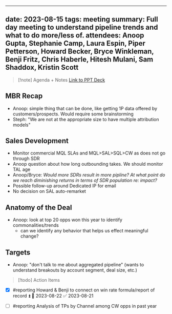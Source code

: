 
---
date: 2023-08-15
tags:  meeting
summary: Full day meeting to understand pipeline trends and what to do more/less of.
attendees: Anoop Gupta, Stephanie Camp, Laura Espin, Piper Petterson, Howard Becker, Bryce Winkleman, Benji Fritz, Chris Haberle, Hitesh Mulani, Sam Shaddox, Kristin Scott
---

> [!note] Agenda + Notes
> [Link to PPT Deck](https://zipstorm.sharepoint.com/:p:/s/mops/EbYUOtlBKu9EqxP_3XYyRqYB_cttnxD2txRz8WqHgEjsfg?e=aqQ2tW)

## MBR Recap
- Anoop: simple thing that can be done, like getting 1P data offered by customers/prospects. Would require some brainstorming
- Steph: "We are not at the appropriate size to have multiple attribution models"

## Sales Development
- Monitor commercial MQL SLAs and MQL>SAL>SQL>CW as does not go through SDR
- Anoop question about how long outbounding takes. We should monitor TAL age
- Anoop/Bryce: *Would more SDRs result in more pipline? At what point do we reach diminishing returns in terms of SDR population re: impact?*
- Possible follow-up around Dedicated IP for email
- No decision on SAL auto-remarket

## Anatomy of the Deal
- Anoop: look at top 20 opps won this year to identify commonalities/trends
	- can we identify any behavior that helps us effect meaningful change?

## Targets
- Anoop: "don't talk to me about aggregated pipeline" (wants to understand breakouts by account segment, deal size, etc.)

> [!todo] Action Items
- [x] #reporting Howard & Benji to connect on win rate formula/report of record ⏫ 📅 2023-08-22 ✅ 2023-08-21
- [ ] #reporting Analysis of TPs by Channel among CW opps in past year


